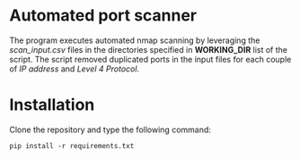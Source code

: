 # Automated port scanner
The program executes automated nmap scanning by leveraging the *scan_input.csv* files in the directories specified in **WORKING_DIR** list of the script.
The script removed duplicated ports in the input files for each couple of *IP address* and *Level 4 Protocol*. 

# Installation
Clone the repository and type the following command:
```
pip install -r requirements.txt
```